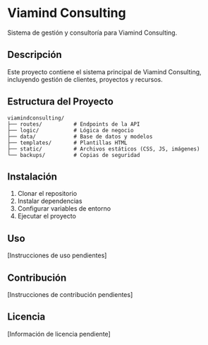 # Viamind Consulting

Sistema de gestión y consultoría para Viamind Consulting.

## Descripción

Este proyecto contiene el sistema principal de Viamind Consulting, incluyendo gestión de clientes, proyectos y recursos.

## Estructura del Proyecto

```
viamindconsulting/
├── routes/          # Endpoints de la API
├── logic/           # Lógica de negocio
├── data/            # Base de datos y modelos
├── templates/       # Plantillas HTML
├── static/          # Archivos estáticos (CSS, JS, imágenes)
└── backups/         # Copias de seguridad
```

## Instalación

1. Clonar el repositorio
2. Instalar dependencias
3. Configurar variables de entorno
4. Ejecutar el proyecto

## Uso

[Instrucciones de uso pendientes]

## Contribución

[Instrucciones de contribución pendientes]

## Licencia

[Información de licencia pendiente] 